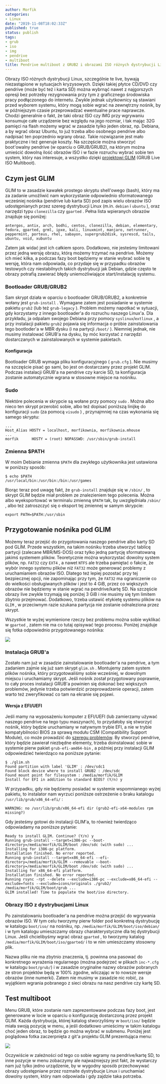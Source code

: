 ```yaml
---
author: Morfik
categories:
- Linux
date: "2019-11-08T18:02:33Z"
published: true
status: publish
tags:
- grub
- iso
- img
- pendrive
- multiboot
title: Pendrive multiboot z GRUB2 i obrazami ISO różnych dystrybucji Linux
---
```


Obrazy ISO różnych dystrybucji Linux, szczególnie te live, bywają niezastąpione w sytuacjach
kryzysowych. Dzięki takiej płytce CD/DVD czy pendrive (może być też i karta SD) można wybrnąć nawet
z najgorszych opresji bez potrzeby rezygnowania przy tym z graficznego środowiska pracy
podłączonego do internetu. Zwykle jednak użytkownicy są stawiani przed wyborem systemu, który mogą
sobie wgrać na zewnętrzny nośnik, by w późniejszym czasie przeprowadzać ewentualne prace naprawcze.
Chodzi generalnie o fakt, że taki obraz ISO czy IMG przy wgrywaniu konsumuje całe urządzenie bez
względu na jego rozmiar, i tak mając 32G pamięci na flash możemy wgrać w zasadzie tylko jeden
obraz, np. Debiana, a by wgrać obraz Ubuntu, to już trzeba albo osobnego pendrive albo nadpisać ten
poprzednio wgrany obraz. Takie rozwiązanie jest mało praktyczne i też generuje koszty. Na szczęście
można stworzyć boot'owalny pendrive (w oparciu o GRUB/GRUB2), na którym można umieścić dowolną
ilość obrazów ISO i w fazie rozruchu wybrać sobie ten system, który nas interesuje, a wszystko
dzięki [projektowi GLIM][1] (GRUB Live ISO Multiboot).

<!--more-->
## Czym jest GLIM

GLIM to w zasadzie kawałek prostego skryptu shell'owego (bash), który ma za zadanie umożliwić nam
wykorzystanie odpowiednio sformatowanego wcześniej nośnika (pendrive lub karta SD) pod zapis wielu
obrazów ISO udostępnianych przez szereg dystrybucji Linux (m.in. `debian` i `ubuntu` ), oraz
narzędzi typu `clonezilla` czy `gparted` . Pełna lista wpieranych obrazów znajduje się poniżej:

    antergos, antix, arch, bodhi, centos, clonezilla, debian, elementary,
    fedora, gparted, grml, ipxe, kali, linuxmint, manjaro, netrunner,
    peppermint, porteus, rhel, sabayon, supergrub2disk, sysrescd, tails,
    ubuntu, void, xubuntu

Zatem jak widać jest ich całkiem sporo. Dodatkowo, nie jesteśmy limitowani przez jedną wersję
obrazu, którą możemy trzymać na pendrive. Możemy ich mieć kilka, a podczas fazy boot będziemy w
stanie wybrać sobie tę wersję, która nam odpowiada, co przydaje się w przypadku obrazów testowych
czy niestabilnych takich dystrybucji jak Debian, gdzie często te obrazy potrafią zawierać błędy
uniemożliwiające start/instalację systemu.

### Bootloader GRUB/GRUB2

Sam skrypt działa w oparciu o bootloader GRUB/GRUB2, a konkretnie wołany jest `grub-install` .
Wymagane zatem jest posiadanie w systemie pakietu `grub2` (lub też `grub-legacy` ). Problem możemy
napotkać w sytuacji, gdy korzystamy z innego bootloader'a do rozruchu naszego Linux'a. Dla
przykładu, ja odpalam swojego Debiana przy pomocy `syslinux`/`extlinux` , a przy instalacji pakietu
`grub2` pojawia się informacja o próbie zainstalowania tego bootloder'a w MBR dysku (i na partycji
`/boot/` ). Niemniej jednak, nie musimy instalować GRUB'a na dysku, by móc korzystać z narzędzi
dostarczanych w zainstalowanych w systemie pakietach.

#### Konfiguracja

Bootloader GRUB wymaga pliku konfiguracyjnego ( `grub.cfg` ). Nie musimy na szczęście pisać go sami,
bo jest on dostarczany przez projekt GLIM. Podczas instalacji GRUB'a na pendrive czy karcie SD, ta
konfiguracja zostanie automatycznie wgrana w stosowne miejsce na nośniku.

### Sudo

Niektóre polecenia w skrypcie są wołane przy pomocy `sudo` . Można albo nieco ten skrypt przerobić
sobie, albo też dopisać poniższą linijkę do konfiguracji `sudo` (za pomocą `visudo` ) ,
przynajmniej na czas wykonania się samego skryptu:

    ...
    Host_Alias HOSTY = localhost, morfikownia, morfikownia.mhouse
    ...
    morfik      HOSTY = (root) NOPASSWD: /usr/sbin/grub-install

### Zmienna $PATH

W moim Debianie zmienna `$PATH` dla zwykłego użytkownika jest ustawiona w poniższy sposób:

    $ echo $PATH
    /usr/local/bin:/usr/bin:/bin:/usr/games

Biorąc teraz pod uwagę fakt, że `grub-install` znajduje się w `/sbin/` , to skrypt GLIM będzie miał
problem ze znalezieniem tego polecenia. Można albo wyeksportować w terminalu zmienną `$PATH` tak,
by uwzględniała `/sbin/` , albo też zatroszczyć się o eksport tej zmiennej w samym skrypcie:

    export PATH=$PATH:/usr/sbin

## Przygotowanie nośnika pod GLIM

Możemy teraz przejść do przygotowania naszego pendrive albo karty SD pod GLIM. Przede wszystkim, na
takim nośniku trzeba utworzyć tablicę partycji (zalecane MBR/MS-DOS) oraz tylko jedną partycję
sformatowaną jakimś systemem plików. Teoretycznie można wykorzystać dowolny system plików, np.
`FAT32` czy `EXT4` , a nawet `NTFS` ale trzeba pamiętać o fakcie, że wybór innego systemu plików
niż `FAT32` może generować problemy z uruchamianiem obrazów ISO. Dlatego też lepiej pozostać przy
tej bezpiecznej opcji, nie zapominając przy tym, że `FAT32` ma ograniczenie co do wielkości
obsługiwanych plików  i jest to 4 GiB, przez co większych obrazów nie będziemy w stanie wgrać na
pendrive/kartę SD. Na szczęście obrazy live zwykle trzymają się poniżej 3 GiB i nie musimy się tym
limitem zbytnio przejmować. Dodatkowo, trzeba ustawić etykietę systemu plików na `GLIM` , w
przeciwnym razie szukana partycja nie zostanie odnaleziona przez skrypt.

Wszystkie te wyżej wymienione rzeczy bez problemu można sobie wyklikać w `gparted` , zatem nie ma
co tutaj opisywać tego procesu. Poniżej znajduje się fotka odpowiednio przygotowanego nośnika:

![](/img/2019/11/001.pendrive-karta-sd-multiboot-iso-linux-gparted.png#huge)

### Instalacja GRUB'a

Zostało nam już w zasadzie zainstalowanie bootloader'a na pendrive, a tym zadaniem zajmie się już
sam skrypt `glim.sh` . Montujemy zatem system plików nośnika, który przygotowaliśmy sobie wcześniej,
w dowolnym miejscu i uruchamiamy skrypt. Jeśli nośnik został przygotowany poprawnie, to cały proces
instalacji GRUB'a powinien się dokonać bez większych problemów, jedynie trzeba potwierdzić
przeprowadzenie operacji, zatem warto też zweryfikować co tam na ekranie się pojawi.

#### Wersja z EFI/UEFI

Jeśli mamy na wyposażeniu komputer z EFI/UEFI (lub zamierzamy używać naszego pendrive na tego typu
maszynach), to przydałoby się stworzyć nośnik, który będzie uruchamiany w natywnym trybie EFI, a
nie w trybie kompatybilności BIOS za sprawą modułu CSM (Compatibility Support Module), co może
prowadzić do [szeregu problemów][2]. By stworzyć pendrive, który będzie zawierał niezbędne elementy,
trzeba doinstalować sobie w systemie pierw pakiet `grub-efi-amd64-bin` , a później przy instalacji
GLIM odpowiedzieć twierdząco na poniższe pytanie:

    $ ./glim.sh
    Found partition with label 'GLIM' : /dev/sdc1
    Found block device where to install GRUB2 : /dev/sdc
    Found mount point for filesystem : /media/morfik/GLIM
    Install for EFI in addition to standard BIOS? (Y/n) y

W przypadku, gdy nie będziemy posiadać w systemie wspomnianego wyżej pakietu, to instalator nam
wyrzuci poniższe ostrzeżenie o braku katalogu `/usr/lib/grub/x86_64-efi/` :

    WARNING: no /usr/lib/grub/x86_64-efi dir (grub2-efi-x64-modules rpm missing?)

Gdy jesteśmy gotowi do instalacji GLIM'a, to również twierdząco odpowiadamy na poniższe pytanie:

    Ready to install GLIM. Continue? (Y/n) y
    Running grub-install --target=i386-pc --boot-directory=/media/morfik/GLIM/boot /dev/sdc (with sudo) ...
    Installing for i386-pc platform.
    Installation finished. No error reported.
    Running grub-install --target=x86_64-efi --efi-directory=/media/morfik/GLIM --removable --boot-directory=/media/morfik/GLIM/boot /dev/sdc (with sudo) ...
    Installing for x86_64-efi platform.
    Installation finished. No error reported.
    Running rsync -rpt --delete --exclude=i386-pc --exclude=x86_64-efi --exclude=fonts --exclude=icons/originals ./grub2/ /media/morfik/GLIM/boot/grub ...
    GLIM installed! Time to populate the boot/iso directory.

### Obrazy ISO z dystrybucjami Linux

Po zainstalowaniu bootloader'a na pendrive można przejść do wgrywania obrazów ISO. W tym celu
tworzymy pierw folder pod konkretną dystrybucję w katalogu `boot/iso/` na nośniku, np.
`/media/morfik/GLIM/boot/iso/debian/` i w tym katalogu umieszczamy obrazy charakterystyczne dla tej
dystrybucji Linux. Jeśli chcielibyśmy wgrać obraz `gparted` , to tworzymy katalog
`/media/morfik/GLIM/boot/iso/gparted/` i to w nim umieszczamy stosowny plik.

Nazwa pliku nie ma zbytnio znaczenia, tj. powinna ona pasować do konkretnego wyrażenia regularnego
(można podejrzeć w plikach `inc-*.cfg` w katalogu `boot/grub/`) i w zasadzie oryginalne nazwy
obrazów pobranych ze stron projektów będą w 100% zgodne, wliczając w to nowsze wersje obrazów (inne
numerki). Zatem nie musimy w zasadzie nic robić, za wyjątkiem wgrania pobranego z sieci obrazu na
nasz pendrive czy kartę SD.

## Test multiboot

Menu GRUB, które zostanie nam zaprezentowane podczas fazy boot, jest generowane w locie w oparciu o
konfigurację dostarczoną przez projekt GLIM. Każda dystrybucja, której katalog stworzyliśmy w
`boot/iso/` będzie miała swoją pozycję w menu, a jeśli dodatkowo umieścimy w takim katalogu choć
jeden obraz, to będzie go można wybrać w submenu. Poniżej jest poglądowa fotka zaczerpnięta z git'a
projektu GLIM prezentująca menu:

![](/img/2019/11/002.pendrive-karta-sd-multiboot-iso-linux-grub-menu.png#huge)

Oczywiście w zależności od tego co sobie wgramy na pendrive/kartę SD, to inne pozycje w menu
zobaczymy ale najważniejszy jest fakt, że wystarczy nam już tylko jedno urządzenie, by w wygodny
sposób przechowywać obrazy udostępniane przez rozmaite dystrybucje Linux i uruchamiać dowolny
system, który nam odpowiada i gdy zajdzie taka potrzeba.


[1]: https://github.com/thias/glim
[2]: https://www.rodsbooks.com/efi-bootloaders/csm-good-bad-ugly.html
